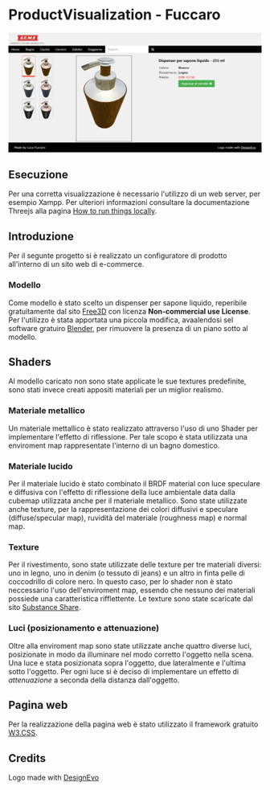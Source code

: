 # ProductVisualization - Fuccaro

![Preview image](screenshot/preview.png)


##  Esecuzione

Per una corretta visualizzazione è necessario l'utilizzo di un web server, per esempio Xampp. Per ulteriori informazioni consultare la documentazione Threejs alla pagina [How to run things locally](https://threejs.org/docs/#manual/introduction/How-to-run-things-locally).

## Introduzione

Per il segunte progetto si è realizzato un configuratore di prodotto all'interno di un sito web di e-commerce.

### Modello

Come modello è stato scelto un dispenser per sapone liquido, reperibile gratuitamente dal sito [Free3D](https://free3d.com) con licenza **Non-commercial use License**.
Per l'utilizzo è stata apportata una piccola modifica, avaalendosi sel software gratuiro [Blender](https://www.blender.org/), per rimuovere la presenza di un piano sotto al modello.

## Shaders

Al modello caricato non sono state applicate le sue textures predefinite, sono stati invece creati appositi materiali per un miglior realismo.

### Materiale metallico

Un materiale mettallico è stato realizzato attraverso l'uso di uno Shader per implementare l'effetto di riflessione. Per tale scopo è stata utilizzata una enviroment map rappresentate l'interno di un bagno domestico.


### Materiale lucido

Per il materiale lucido è stato combinato il BRDF material con luce speculare e diffusiva con l'effetto di riflessione della luce ambientale data dalla cubemap utilizzata anche per il materiale metallico. Sono state utilizzate anche texture, per la rappresentazione dei colori diffusivi e speculare (diffuse/specular map), ruvidità del materiale (roughness map) e normal map.

### Texture

Per il rivestimento, sono state utilizzate delle texture per tre materiali diversi: uno in legno, uno in denim (o tessuto di jeans) e un altro in finta pelle di coccodrillo di colore nero.
In questo caso, per lo shader non è stato neccessario l'uso dell'enviroment map, essendo che nessuno dei materiali possiede una caratteristica rifflettente.
Le texture sono state scaricate dal sito [Substance Share](https://share.allegorithmic.com/).

### Luci (posizionamento e attenuazione)

Oltre alla enviroment map sono state utilizzate anche quattro diverse luci, posizionate in modo da illuminare nel modo corretto l'oggetto nella scena. Una luce e stata posizionata sopra l'oggetto, due lateralmente e l'ultima sotto l'oggetto. Per ogni luce si è deciso di implementare un effetto di _attenuazione_ a seconda della distanza dall'oggetto.


## Pagina web

Per la realizzazione della pagina web è stato utilizzato il framework gratuito [W3.CSS](https://www.w3schools.com/w3css/).

## Credits

Logo made with <a href="https://www.designevo.com/en/" target="_blank" title="Free Online Logo Maker">DesignEvo</a></p>  
